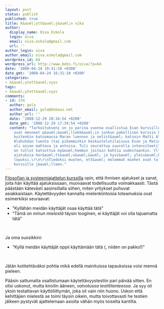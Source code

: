 ```yaml
---
layout: post
status: publish
published: true
title: K&auml;ytt&auml;j&auml;n vika
author:
  display_name: Oiva Eskola
  login: oiva
  email: oiva.eskola@gmail.com
  url: ''
author_login: oiva
author_email: oiva.eskola@gmail.com
wordpress_id: 64
wordpress_url: http://www.bobs.fi/oiva/?p=64
date: '2008-04-24 19:31:10 +0300'
date_gmt: '2008-04-24 16:31:10 +0300'
categories:
- k&auml;ytett&auml;vyys
tags:
- k&auml;ytett&auml;vyys
comments:
- id: 334
  author: gola
  author_email: gola@dokaus.net
  author_url: ''
  date: '2008-12-29 20:34:54 +0200'
  date_gmt: '2008-12-29 17:34:54 +0200'
  content: "Tarkoitukseni on jo parina vuonna osallistua Esan kurssille, mutta aikataulut
    ovat menneet p&auml;&auml;llekk&auml;in jonkun pakollisen kurssin kanssa. K&auml;vin
    kuitenkin katsomassa Maran luennon ja netist&auml; katsoin Matti Alahuhdan luennon.
    Alahuhdan luento (tai pikemminkin keskustelutilaisuus Esan ja Matin v&auml;lill&auml;)
    oli aivan mahtava ja antoisa. Tuli seurattua suurella intensiteetill&auml; ja
    on tullut katsottua my&ouml;hemmin joitain kohtia uudestaankin. Yll&auml;tt&auml;v&auml;n
    ajatuksia her&auml;tt&auml;v&auml;&auml; ja hyvi&auml; yleis&ouml;kysymyksi&auml;
    lopuksi.\r\n\r\nTiedoksi muuten, ett&auml; molemmat miehet ovat tulossa ensi kev&auml;&auml;nkin
    kurssille j&auml;lleen."
---
```

<p><a href="http://www.bobs.fi/oiva/2008/04/03/filosofia-ja-systeemiajattelu/">Filosofian ja systeemiajattelun kurssilla</a> opin, ett&auml; ihmisen ajatukset ja sanat, joita h&auml;n k&auml;ytt&auml;&auml; ajatuksissaan, muovaavat todellisuutta voimakkaasti. T&auml;st&auml; p&auml;&auml;st&auml;&auml;n k&auml;tev&auml;sti aasinsillalla siihen, miten yritykset puhuvat asiakkaistaan. K&auml;ytett&auml;vyyden kannalta mielenkiintoisia toteamuksia ovat esimerkiksi seuraavat:</p>
<ul>
<li>"Kyll&auml;h&auml;n meid&auml;n k&auml;ytt&auml;j&auml;t osaa k&auml;ytt&auml;&auml; t&auml;t&auml;"</li>
<li>"T&auml;m&auml; on <em>minun mielest&auml;</em> t&auml;ysin looginen, ei k&auml;ytt&auml;j&auml;t voi olla tajuamatta t&auml;t&auml;"</li>
</ul><br />
<p>Ja oma suosikkini:</p>
<ul>
<li>"Kyll&auml; meid&auml;n k&auml;ytt&auml;j&auml;t oppii k&auml;ytt&auml;m&auml;&auml;n t&auml;t&auml; (, niiden on pakko!)"</li>
</ul><br />
<p>J&auml;t&auml;n kotiteht&auml;v&auml;ksi pohtia mik&auml; edell&auml; mainituissa tapauksissa voisi menn&auml; pieleen.</p>
<p>P&auml;&auml;sin sattumalta osallistumaan k&auml;ytett&auml;vyystestiin pari p&auml;iv&auml;&auml; sitten. En olisi uskonut, mutta kiroilin &auml;&auml;neen, <em>valvotussa testitilanteessa</em>. Ja syy oli yksin testattavan k&auml;ytt&ouml;liittym&auml;n, joka oli vain niin huono. Uskon ett&auml; kehitt&auml;jien mielest&auml; se toimi t&auml;ysin oikein, mutta toivottavasti he testien j&auml;lkeen pystyv&auml;t ajattelemaan asioita v&auml;h&auml;n my&ouml;s toiselta kantilta.</p>
